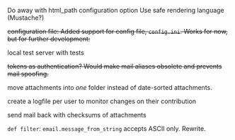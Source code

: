 Do away with html_path configuration option
Use safe rendering language (Mustache?)

~~configuration file: Added support for config file, `config.ini`. Works for now, but for further development:~~

local test server with tests

~~tokens as authentication? Would make mail aliases obsolete and prevents mail spoofing.~~

move attachments into *one* folder instead of date-sorted attachments.

create a logfile per user to monitor changes on their contribution

send mail back with checksums of attachments

`def filter`: `email.message_from_string` accepts ASCII only. Rewrite.
